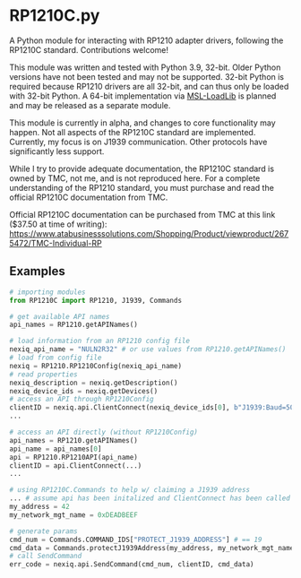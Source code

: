 # RP1210C.py
A Python module for interacting with RP1210 adapter drivers, following the RP1210C standard.
Contributions welcome!

This module was written and tested with Python 3.9, 32-bit. Older Python versions have not been
tested and may not be supported. 32-bit Python is required because RP1210 drivers are all 32-bit,
and can thus only be loaded with 32-bit Python. A 64-bit implementation via
[MSL-LoadLib](https://github.com/MSLNZ/msl-loadlib) is planned and may be released as a separate
module.

This module is currently in alpha, and changes to core functionality may happen. Not all aspects
of the RP1210C standard are implemented. Currently, my focus is on J1939 communication. Other
protocols have significantly less support.

While I try to provide adequate documentation, the RP1210C standard is owned by TMC, not me, and is
not reproduced here. For a complete understanding of the RP1210 standard, you must purchase and
read the official RP1210C documentation from TMC.

Official RP1210C documentation can be purchased from TMC at this link ($37.50 at time of writing):
    https://www.atabusinesssolutions.com/Shopping/Product/viewproduct/2675472/TMC-Individual-RP

## Examples

```python
# importing modules
from RP1210C import RP1210, J1939, Commands
```

```python
# get available API names
api_names = RP1210.getAPINames()
```

```python
# load information from an RP1210 config file
nexiq_api_name = "NULN2R32" # or use values from RP1210.getAPINames()
# load from config file
nexiq = RP1210.RP1210Config(nexiq_api_name)
# read properties
nexiq_description = nexiq.getDescription()
nexiq_device_ids = nexiq.getDevices()
# access an API through RP1210Config
clientID = nexiq.api.ClientConnect(nexiq_device_ids[0], b"J1939:Baud=500")
...
```

```python
# access an API directly (without RP1210Config)
api_names = RP1210.getAPINames()
api_name = api_names[0]
api = RP1210.RP1210API(api_name)
clientID = api.ClientConnect(...)
...
```

```python
# using RP1210C.Commands to help w/ claiming a J1939 address
... # assume api has been initalized and ClientConnect has been called
my_address = 42
my_network_mgt_name = 0xDEADBEEF

# generate params
cmd_num = Commands.COMMAND_IDS["PROTECT_J1939_ADDRESS"] # == 19
cmd_data = Commands.protectJ1939Address(my_address, my_network_mgt_name)
# call SendCommand
err_code = nexiq.api.SendCommand(cmd_num, clientID, cmd_data)
```
